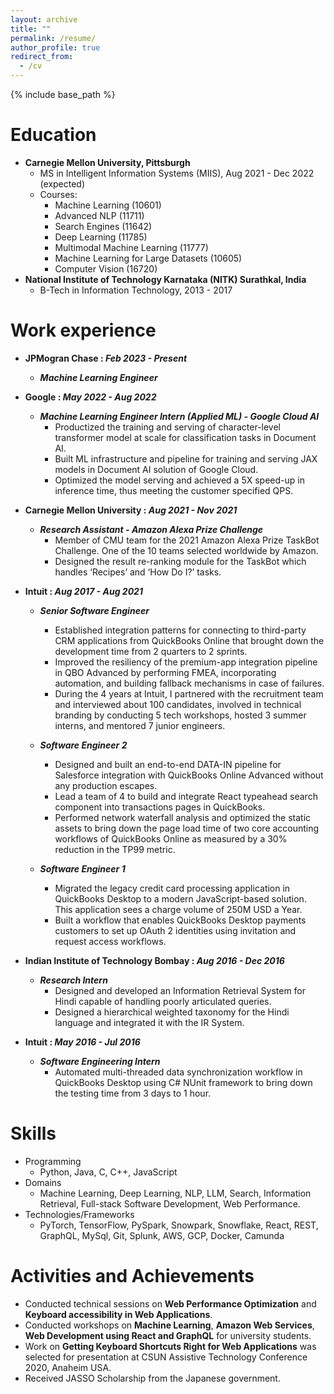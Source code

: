 ```yaml
---
layout: archive
title: ""
permalink: /resume/
author_profile: true
redirect_from:
  - /cv
---
```


{% include base_path %}

Education
======
* **Carnegie Mellon University, Pittsburgh** 
  * MS in Intelligent Information Systems (MIIS), Aug 2021 - Dec 2022 (expected)
  * Courses:
    * Machine Learning (10601)
    * Advanced NLP (11711)
    * Search Engines (11642)
    * Deep Learning (11785)
    * Multimodal Machine Learning (11777)
    * Machine Learning for Large Datasets (10605)
    * Computer Vision (16720)
* **National Institute of Technology Karnataka (NITK) Surathkal, India**
  * B-Tech in Information Technology, 2013 - 2017

Work experience
======
* **JPMogran Chase : _Feb 2023 - Present_**
  * _**Machine Learning Engineer**_
    
* **Google : _May 2022 - Aug 2022_**
  * _**Machine Learning Engineer Intern (Applied ML) - Google Cloud AI**_
    * Productized the training and serving of character-level transformer model at scale for classification tasks in Document AI.
    * Built ML infrastructure and pipeline for training and serving JAX models in Document AI solution of Google Cloud.
    * Optimized the model serving and achieved a 5X speed-up in inference time, thus meeting the customer specified QPS.

* **Carnegie Mellon University : _Aug 2021 - Nov 2021_**
  * _**Research Assistant - Amazon Alexa Prize Challenge**_
    * Member of CMU team for the 2021 Amazon Alexa Prize TaskBot Challenge. One of the 10 teams selected worldwide by Amazon.
    * Designed the result re-ranking module for the TaskBot which handles ‘Recipes’ and ‘How Do I?’ tasks.

* **Intuit : _Aug 2017 - Aug 2021_**
  * _**Senior Software Engineer**_
    * Established integration patterns for connecting to third-party CRM applications from QuickBooks Online that brought down the development time from 2 quarters to 2 sprints.
    * Improved the resiliency of the premium-app integration pipeline in QBO Advanced by performing FMEA, incorporating automation, and building fallback mechanisms in case of failures.
    * During the 4 years at Intuit, I partnered with the recruitment team and interviewed about 100 candidates, involved in technical branding by conducting 5 tech workshops, hosted 3 summer interns, and mentored 7 junior engineers.
    
  * _**Software Engineer 2**_
    * Designed and built an end-to-end DATA-IN pipeline for Salesforce integration with QuickBooks Online Advanced without any production escapes.
    * Lead a team of 4 to build and integrate React typeahead search component into transactions pages in QuickBooks.
    * Performed network waterfall analysis and optimized the static assets to bring down the page load time of two core accounting workflows of QuickBooks Online as measured by a 30% reduction in the TP99 metric.
    
  * _**Software Engineer 1**_
    * Migrated the legacy credit card processing application in QuickBooks Desktop to a modern JavaScript-based solution. This application sees a charge volume of 250M USD a Year.
    * Built a workflow that enables QuickBooks Desktop payments customers to set up OAuth 2 identities using invitation and request access workflows.

* **Indian Institute of Technology Bombay : _Aug 2016 - Dec 2016_**
  * _**Research Intern**_
    * Designed and developed an Information Retrieval System for Hindi capable of handling poorly articulated queries.
    * Designed a hierarchical weighted taxonomy for the Hindi language and integrated it with the IR System.
  
* **Intuit : _May 2016 - Jul 2016_**
  * _**Software Engineering Intern**_
    * Automated multi-threaded data synchronization workflow in QuickBooks Desktop using C# NUnit framework to bring down the testing time from 3 days to 1 hour.

Skills
======
* Programming
  * Python, Java, C, C++, JavaScript
* Domains
  * Machine Learning, Deep Learning, NLP, LLM, Search, Information Retrieval, Full-stack Software Development, Web Performance.
* Technologies/Frameworks
  * PyTorch, TensorFlow, PySpark, Snowpark, Snowflake, React, REST, GraphQL, MySql, Git, Splunk, AWS, GCP, Docker, Camunda

Activities and Achievements
======
* Conducted technical sessions on **Web Performance Optimization** and **Keyboard accessibility in Web Applications**.
* Conducted workshops on **Machine Learning**, **Amazon Web Services**, **Web Development using React and GraphQL** for university students.
* Work on **Getting Keyboard Shortcuts Right for Web Applications** was selected for presentation at CSUN Assistive Technology Conference 2020, Anaheim USA.
* Received JASSO Scholarship from the Japanese government.